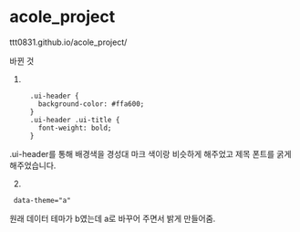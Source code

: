 # acole_project

ttt0831.github.io/acole_project/




바뀐 것

1.
 ```   
      .ui-header {
        background-color: #ffa600;
      }
      .ui-header .ui-title {
        font-weight: bold;
      }
```

.ui-header를 통해 배경색을 경성대 마크 색이랑 비슷하게 해주었고
제목 폰트를 굵게 해주었습니다.

2.
```
 data-theme="a"
```
원래 데이터 테마가 b였는데 a로 바꾸어 주면서 밝게 만들어줌.
